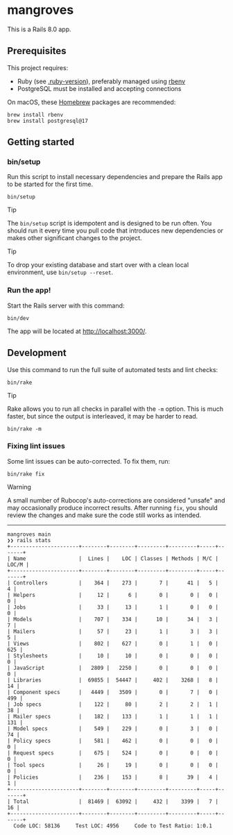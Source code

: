 # mangroves

This is a Rails 8.0 app.

## Prerequisites

This project requires:

- Ruby (see [.ruby-version](./.ruby-version)), preferably managed using [rbenv](https://github.com/rbenv/rbenv)
- PostgreSQL must be installed and accepting connections

On macOS, these [Homebrew](http://brew.sh) packages are recommended:

```
brew install rbenv
brew install postgresql@17
```

## Getting started

### bin/setup

Run this script to install necessary dependencies and prepare the Rails app to be started for the first time.

```
bin/setup
```

> [!TIP]
> The `bin/setup` script is idempotent and is designed to be run often. You should run it every time you pull code that introduces new dependencies or makes other significant changes to the project.

> [!TIP]
> To drop your existing database and start over with a clean local environment, use `bin/setup --reset`.

### Run the app!

Start the Rails server with this command:

```
bin/dev
```

The app will be located at <http://localhost:3000/>.

## Development

Use this command to run the full suite of automated tests and lint checks:

```
bin/rake
```

> [!TIP]
> Rake allows you to run all checks in parallel with the `-m` option. This is much faster, but since the output is interleaved, it may be harder to read.

```
bin/rake -m
```

### Fixing lint issues

Some lint issues can be auto-corrected. To fix them, run:

```
bin/rake fix
```

> [!WARNING]
> A small number of Rubocop's auto-corrections are considered "unsafe" and may
> occasionally produce incorrect results. After running `fix`, you should
> review the changes and make sure the code still works as intended.

---

```shell
mangroves main
❯❯ rails stats
+----------------------+--------+--------+---------+---------+-----+-------+
| Name                 |  Lines |    LOC | Classes | Methods | M/C | LOC/M |
+----------------------+--------+--------+---------+---------+-----+-------+
| Controllers          |    364 |    273 |       7 |      41 |   5 |     4 |
| Helpers              |     12 |      6 |       0 |       0 |   0 |     0 |
| Jobs                 |     33 |     13 |       1 |       0 |   0 |     0 |
| Models               |    707 |    334 |      10 |      34 |   3 |     7 |
| Mailers              |     57 |     23 |       1 |       3 |   3 |     5 |
| Views                |    802 |    627 |       0 |       1 |   0 |   625 |
| Stylesheets          |     10 |     10 |       0 |       0 |   0 |     0 |
| JavaScript           |   2809 |   2250 |       0 |       0 |   0 |     0 |
| Libraries            |  69855 |  54447 |     402 |    3268 |   8 |    14 |
| Component specs      |   4449 |   3509 |       0 |       7 |   0 |   499 |
| Job specs            |    122 |     80 |       2 |       2 |   1 |    38 |
| Mailer specs         |    182 |    133 |       1 |       1 |   1 |   131 |
| Model specs          |    549 |    229 |       0 |       3 |   0 |    74 |
| Policy specs         |    581 |    462 |       0 |       0 |   0 |     0 |
| Request specs        |    675 |    524 |       0 |       0 |   0 |     0 |
| Tool specs           |     26 |     19 |       0 |       0 |   0 |     0 |
| Policies             |    236 |    153 |       8 |      39 |   4 |     1 |
+----------------------+--------+--------+---------+---------+-----+-------+
| Total                |  81469 |  63092 |     432 |    3399 |   7 |    16 |
+----------------------+--------+--------+---------+---------+-----+-------+
  Code LOC: 58136     Test LOC: 4956     Code to Test Ratio: 1:0.1
```
